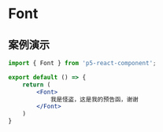 # Font

## 案例演示

```jsx
import { Font } from 'p5-react-component';

export default () => {
    return (
        <Font>
            我是怪盗，这是我的预告函，谢谢
        </Font>
    )
}
```
